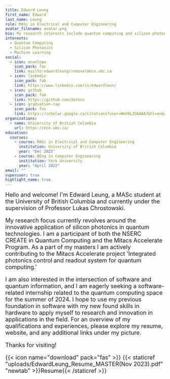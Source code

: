 ```yaml
---
title: Edward Leung
first_name: Edward
last_name: Leung
role: MASc in Electrical and Computer Engineering
avatar_filename: avatar.png
bio: My research interests include quantum computing and silicon photonics.
interests:
  - Quantum Computing
  - Silicon Photonics
  - Machine Learning
social:
  - icon: envelope
    icon_pack: fas
    link: mailto:edwardleung(remove)@ece.ubc.ca
  - icon: linkedin
    icon_pack: fab
    link: https://www.linkedin.com/in/edwardleun/
  - icon: github
    icon_pack: fab
    link: https://github.com/Xoreus
  - icon: graduation-cap
    icon_pack: fas
    link: https://scholar.google.ca/citations?user=WmV8LZUAAAAJ&hl=en&oi=sra
organizations:
  - name: University of British Columbia
    url: https://ece.ubc.ca/
education:
  courses:
    - course: MASc in Electrical and Computer Engineering
      institution: University of British Columbia
      year: "Dec 2025"
    - course: BEng in Computer Engineering
      institution: York University
      year: "April 2022"
email: ""
superuser: true
highlight_name: true
---
```

<font size="4">
Hello and welcome! I'm Edward Leung, a MASc student at the University of British Columbia and currently under the supervision of Professor Lukas Chrostowski.   


My research focus currently revolves around the innovative application of silicon photonics in quantum technologies. I am a participant of both the NSERC CREATE in Quantum Computing and the Mitacs Accelerate Program. As a part of my masters I am actively contributing to the Mitacs Accelerate project 'Integrated photonics control and readout system for quantum computing.'  


I am also interested in the intersection of software and quantum information, and I am eagerly seeking a software-related internship related to the quantum computing space for the summer of 2024. I hope to use my previous foundation in software with my new found skills in hardware to apply myself to research and innovation in applications in the field. For an overview of my qualifications and experiences, please explore my resume, website, and any additional links under my picture.  


Thanks for visiting!  


{{< icon name="download" pack="fas" >}} {{< staticref "uploads/EdwardLeung_Resume_MASTER(Nov 2023).pdf" "newtab" >}}Resume{{< /staticref >}}  

</font>